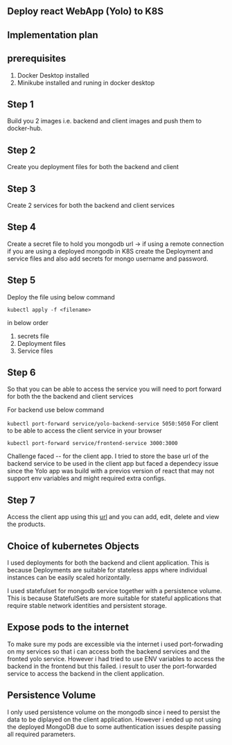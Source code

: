 ## Deploy react WebApp (Yolo) to K8S

## Implementation plan

 ## prerequisites 
  1. Docker Desktop installed
  2. Minikube installed and runing in docker desktop
## Step 1
 Build you 2 images i.e. backend and client images and push them to docker-hub.
## Step 2 
Create you deployment files for both the backend and client 
## Step 3
Create 2 services for both the backend and client services
## Step 4
Create a secret file to hold you mongodb url -> if using a remote connection
if you are using a deployed mongodb in K8S create the Deployment and service files and also add secrets for mongo username and password.
## Step 5
Deploy the file using below command

`
kubectl apply -f <filename>
`

in below order

1. secrets file
2. Deployment files
3. Service files

## Step 6

So that you can be able to access the service you will need to port forward for both the the backend and client services

For backend use below command

`
kubectl port-forward service/yolo-backend-service 5050:5050
`
For client to be able to access the client service in your browser

`
kubectl port-forward service/frontend-service 3000:3000
`

Challenge faced -- for the client app. I tried to store the base url of the backend service to be used in the client app but faced a dependecy issue since the Yolo app was build with a previos version of react that may not support env variables and might required extra configs.

## Step 7

Access the client app using this [url](http://localhost:3000) and you can add, edit, delete and view the products.


## Choice of kubernetes Objects
I used deployments for both the backend and client application.
This is because Deployments are suitable for stateless apps where individual instances can be easily scaled horizontally.

I used statefulset for mongodb service together with a persistence volume. This is because StatefulSets are more suitable for stateful applications that require stable network identities and persistent storage.

## Expose pods to the internet

To make sure my pods are excessible via the internet i used port-forwading on my services so that i can access both the backend services and the fronted yolo service. However i had tried to use ENV variables to access the backend in the frontend but this failed. i result to user the port-forwarded service to access the backend in the client application.


## Persistence Volume

I only used persistence volume on the mongodb since i need to persist the data to be diplayed on the client application. However i ended up not using the deployed MongoDB due to some authentication issues despite passing all required parameters.







